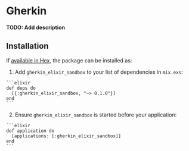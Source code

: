 # Gherkin

**TODO: Add description**

## Installation

If [available in Hex](https://hex.pm/docs/publish), the package can be installed as:

  1. Add `gherkin_elixir_sandbox` to your list of dependencies in `mix.exs`:

    ```elixir
    def deps do
      [{:gherkin_elixir_sandbox, "~> 0.1.0"}]
    end
    ```

  2. Ensure `gherkin_elixir_sandbox` is started before your application:

    ```elixir
    def application do
      [applications: [:gherkin_elixir_sandbox]]
    end
    ```

